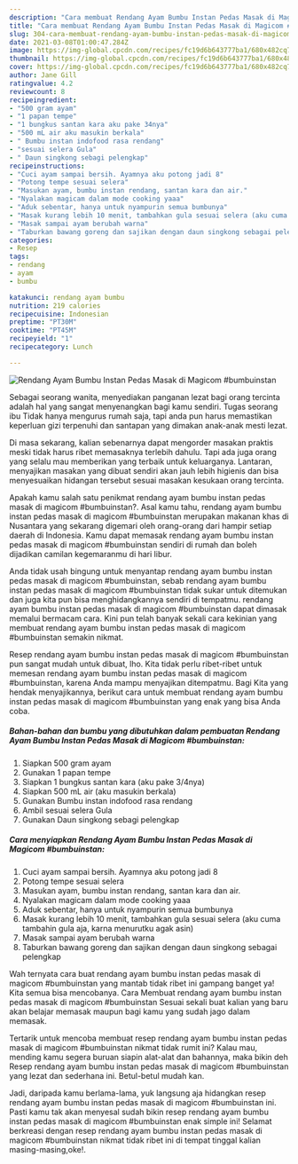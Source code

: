 ```yaml
---
description: "Cara membuat Rendang Ayam Bumbu Instan Pedas Masak di Magicom #bumbuinstan yang enak dan Mudah Dibuat"
title: "Cara membuat Rendang Ayam Bumbu Instan Pedas Masak di Magicom #bumbuinstan yang enak dan Mudah Dibuat"
slug: 304-cara-membuat-rendang-ayam-bumbu-instan-pedas-masak-di-magicom-bumbuinstan-yang-enak-dan-mudah-dibuat
date: 2021-03-08T01:00:47.284Z
image: https://img-global.cpcdn.com/recipes/fc19d6b643777ba1/680x482cq70/rendang-ayam-bumbu-instan-pedas-masak-di-magicom-bumbuinstan-foto-resep-utama.jpg
thumbnail: https://img-global.cpcdn.com/recipes/fc19d6b643777ba1/680x482cq70/rendang-ayam-bumbu-instan-pedas-masak-di-magicom-bumbuinstan-foto-resep-utama.jpg
cover: https://img-global.cpcdn.com/recipes/fc19d6b643777ba1/680x482cq70/rendang-ayam-bumbu-instan-pedas-masak-di-magicom-bumbuinstan-foto-resep-utama.jpg
author: Jane Gill
ratingvalue: 4.2
reviewcount: 8
recipeingredient:
- "500 gram ayam"
- "1 papan tempe"
- "1 bungkus santan kara aku pake 34nya"
- "500 mL air aku masukin berkala"
- " Bumbu instan indofood rasa rendang"
- "sesuai selera Gula"
- " Daun singkong sebagi pelengkap"
recipeinstructions:
- "Cuci ayam sampai bersih. Ayamnya aku potong jadi 8"
- "Potong tempe sesuai selera"
- "Masukan ayam, bumbu instan rendang, santan kara dan air."
- "Nyalakan magicam dalam mode cooking yaaa"
- "Aduk sebentar, hanya untuk nyampurin semua bumbunya"
- "Masak kurang lebih 10 menit, tambahkan gula sesuai selera (aku cuma tambahin gula aja, karna menurutku agak asin)"
- "Masak sampai ayam berubah warna"
- "Taburkan bawang goreng dan sajikan dengan daun singkong sebagai pelengkap"
categories:
- Resep
tags:
- rendang
- ayam
- bumbu

katakunci: rendang ayam bumbu 
nutrition: 219 calories
recipecuisine: Indonesian
preptime: "PT30M"
cooktime: "PT45M"
recipeyield: "1"
recipecategory: Lunch

---
```



![Rendang Ayam Bumbu Instan Pedas Masak di Magicom #bumbuinstan](https://img-global.cpcdn.com/recipes/fc19d6b643777ba1/680x482cq70/rendang-ayam-bumbu-instan-pedas-masak-di-magicom-bumbuinstan-foto-resep-utama.jpg)

Sebagai seorang wanita, menyediakan panganan lezat bagi orang tercinta adalah hal yang sangat menyenangkan bagi kamu sendiri. Tugas seorang ibu Tidak hanya mengurus rumah saja, tapi anda pun harus memastikan keperluan gizi terpenuhi dan santapan yang dimakan anak-anak mesti lezat.

Di masa  sekarang, kalian sebenarnya dapat mengorder masakan praktis meski tidak harus ribet memasaknya terlebih dahulu. Tapi ada juga orang yang selalu mau memberikan yang terbaik untuk keluarganya. Lantaran, menyajikan masakan yang dibuat sendiri akan jauh lebih higienis dan bisa menyesuaikan hidangan tersebut sesuai masakan kesukaan orang tercinta. 



Apakah kamu salah satu penikmat rendang ayam bumbu instan pedas masak di magicom #bumbuinstan?. Asal kamu tahu, rendang ayam bumbu instan pedas masak di magicom #bumbuinstan merupakan makanan khas di Nusantara yang sekarang digemari oleh orang-orang dari hampir setiap daerah di Indonesia. Kamu dapat memasak rendang ayam bumbu instan pedas masak di magicom #bumbuinstan sendiri di rumah dan boleh dijadikan camilan kegemaranmu di hari libur.

Anda tidak usah bingung untuk menyantap rendang ayam bumbu instan pedas masak di magicom #bumbuinstan, sebab rendang ayam bumbu instan pedas masak di magicom #bumbuinstan tidak sukar untuk ditemukan dan juga kita pun bisa menghidangkannya sendiri di tempatmu. rendang ayam bumbu instan pedas masak di magicom #bumbuinstan dapat dimasak memalui bermacam cara. Kini pun telah banyak sekali cara kekinian yang membuat rendang ayam bumbu instan pedas masak di magicom #bumbuinstan semakin nikmat.

Resep rendang ayam bumbu instan pedas masak di magicom #bumbuinstan pun sangat mudah untuk dibuat, lho. Kita tidak perlu ribet-ribet untuk memesan rendang ayam bumbu instan pedas masak di magicom #bumbuinstan, karena Anda mampu menyajikan ditempatmu. Bagi Kita yang hendak menyajikannya, berikut cara untuk membuat rendang ayam bumbu instan pedas masak di magicom #bumbuinstan yang enak yang bisa Anda coba.

<!--inarticleads1-->

##### Bahan-bahan dan bumbu yang dibutuhkan dalam pembuatan Rendang Ayam Bumbu Instan Pedas Masak di Magicom #bumbuinstan:

1. Siapkan 500 gram ayam
1. Gunakan 1 papan tempe
1. Siapkan 1 bungkus santan kara (aku pake 3/4nya)
1. Siapkan 500 mL air (aku masukin berkala)
1. Gunakan  Bumbu instan indofood rasa rendang
1. Ambil sesuai selera Gula
1. Gunakan  Daun singkong sebagi pelengkap




<!--inarticleads2-->

##### Cara menyiapkan Rendang Ayam Bumbu Instan Pedas Masak di Magicom #bumbuinstan:

1. Cuci ayam sampai bersih. Ayamnya aku potong jadi 8
1. Potong tempe sesuai selera
1. Masukan ayam, bumbu instan rendang, santan kara dan air.
1. Nyalakan magicam dalam mode cooking yaaa
1. Aduk sebentar, hanya untuk nyampurin semua bumbunya
1. Masak kurang lebih 10 menit, tambahkan gula sesuai selera (aku cuma tambahin gula aja, karna menurutku agak asin)
1. Masak sampai ayam berubah warna
1. Taburkan bawang goreng dan sajikan dengan daun singkong sebagai pelengkap




Wah ternyata cara buat rendang ayam bumbu instan pedas masak di magicom #bumbuinstan yang mantab tidak ribet ini gampang banget ya! Kita semua bisa mencobanya. Cara Membuat rendang ayam bumbu instan pedas masak di magicom #bumbuinstan Sesuai sekali buat kalian yang baru akan belajar memasak maupun bagi kamu yang sudah jago dalam memasak.

Tertarik untuk mencoba membuat resep rendang ayam bumbu instan pedas masak di magicom #bumbuinstan nikmat tidak rumit ini? Kalau mau, mending kamu segera buruan siapin alat-alat dan bahannya, maka bikin deh Resep rendang ayam bumbu instan pedas masak di magicom #bumbuinstan yang lezat dan sederhana ini. Betul-betul mudah kan. 

Jadi, daripada kamu berlama-lama, yuk langsung aja hidangkan resep rendang ayam bumbu instan pedas masak di magicom #bumbuinstan ini. Pasti kamu tak akan menyesal sudah bikin resep rendang ayam bumbu instan pedas masak di magicom #bumbuinstan enak simple ini! Selamat berkreasi dengan resep rendang ayam bumbu instan pedas masak di magicom #bumbuinstan nikmat tidak ribet ini di tempat tinggal kalian masing-masing,oke!.

